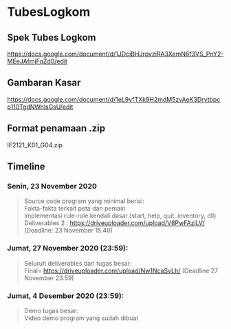 # TubesLogkom

## Spek Tubes Logkom
https://docs.google.com/document/d/1JDcjBHJrpvziRA3XemN6f3VS_PnY2-MEeJAfmjFqZd0/edit

## Gambaran Kasar
https://docs.google.com/document/d/1eL9yfTXk9H2mdM5zvAeK3Drytbpco110TgdNWnlsGsU/edit

## Format penamaan .zip
IF2121_K01_G04.zip

## Timeline
### Senin, 23 November 2020
> Source code program yang minimal berisi: <br />
> Fakta-fakta terkait peta dan pemain <br />
> Implementasi rule-rule kendali dasar (start, help, quit, inventory, dll)<br />
> Deliverables 2 : https://driveuploader.com/upload/V8PwFAziLV/ (Deadline: 23 November 15.40) <br />
### Jumat, 27 November 2020 (23:59):
> Seluruh deliverables dari tugas besar: <br />
> Final= https://driveuploader.com/upload/Nw1NcaSvLh/ (Deadline 27 November 23.59) <br />
### Jumat, 4 Desember 2020 (23:59):
> Demo tugas besar: <br />
> Video demo program yang sudah dibuat <br />
